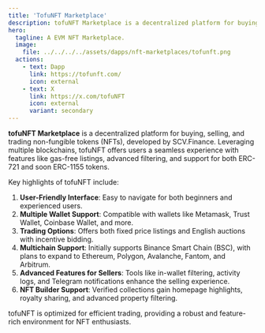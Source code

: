```yaml
---
title: 'TofuNFT Marketplace'
description: tofuNFT Marketplace is a decentralized platform for buying, selling, and trading non-fungible tokens (NFTs), developed by SCV.Finance.
hero:
  tagline: A EVM NFT Marketplace.
  image: 
    file: ../../../../assets/dapps/nft-marketplaces/tofunft.png
  actions:
    - text: Dapp
      link: https://tofunft.com/
      icon: external
    - text: X
      link: https://x.com/tofuNFT
      icon: external
      variant: secondary
---
```


**tofuNFT Marketplace** is a decentralized platform for buying, selling, and trading non-fungible tokens (NFTs), developed by SCV.Finance. Leveraging multiple blockchains, tofuNFT offers users a seamless experience with features like gas-free listings, advanced filtering, and support for both ERC-721 and soon ERC-1155 tokens.

Key highlights of tofuNFT include:
1. **User-Friendly Interface**: Easy to navigate for both beginners and experienced users.
2. **Multiple Wallet Support**: Compatible with wallets like Metamask, Trust Wallet, Coinbase Wallet, and more.
3. **Trading Options**: Offers both fixed price listings and English auctions with incentive bidding.
4. **Multichain Support**: Initially supports Binance Smart Chain (BSC), with plans to expand to Ethereum, Polygon, Avalanche, Fantom, and Arbitrum.
5. **Advanced Features for Sellers**: Tools like in-wallet filtering, activity logs, and Telegram notifications enhance the selling experience.
6. **NFT Builder Support**: Verified collections gain homepage highlights, royalty sharing, and advanced property filtering.

tofuNFT is optimized for efficient trading, providing a robust and feature-rich environment for NFT enthusiasts.
